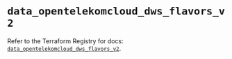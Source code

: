 # `data_opentelekomcloud_dws_flavors_v2`

Refer to the Terraform Registry for docs: [`data_opentelekomcloud_dws_flavors_v2`](https://registry.terraform.io/providers/opentelekomcloud/opentelekomcloud/1.36.7/docs/data-sources/dws_flavors_v2).

